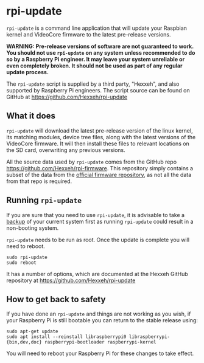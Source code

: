 # rpi-update

`rpi-update` is a command line application that will update your Raspbian kernel and VideoCore firmware to the latest pre-release versions.

**WARNING: Pre-release versions of software are not guaranteed to work. You should not use `rpi-update` on any system unless recommended to do so by a Raspberry Pi engineer. It may leave your system unreliable or even completely broken. It should not be used as part of any regular update process.**

The `rpi-update` script is supplied by a third party, "Hexxeh", and also supported by Raspberry Pi engineers. The script source can be found on GitHub at https://github.com/Hexxeh/rpi-update

## What it does

`rpi-update` will download the latest pre-release version of the linux kernel, its matching modules, device tree files, along with the latest versions of the VideoCore firmware. It will then install these files to relevant locations on the SD card, overwriting any previous versions. 

All the source data used by `rpi-update` comes from the GitHub repo https://github.com/Hexxeh/rpi-firmware. This repository simply  contains a subset of the data from the [official firmware repository](https://github.com/raspberrypi/firmware), as not all the data from that repo is required. 

## Running `rpi-update`

If you are sure that you need to use `rpi-update`, it is advisable to take a [backup](../../linux/filesystem/backup.md) of your current system first as running `rpi-update` could result in a non-booting system.

`rpi-update` needs to be run as root. Once the update is complete you will need to reboot.

```
sudo rpi-update
sudo reboot
```

It has a number of options, which are documented at the Hexxeh GitHub repository at https://github.com/Hexxeh/rpi-update

## How to get back to safety

If you have done an `rpi-update` and things are not working as you wish, if your Raspberry Pi is still bootable you can return to the stable release using:

```
sudo apt-get update
sudo apt install --reinstall libraspberrypi0 libraspberrypi-{bin,dev,doc} raspberrypi-bootloader raspberrypi-kernel
```
You will need to reboot your Raspberry Pi for these changes to take effect. 
